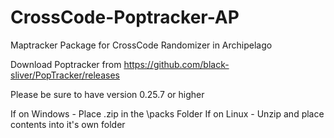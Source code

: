 # CrossCode-Poptracker-AP
Maptracker Package for CrossCode Randomizer in Archipelago

Download Poptracker from https://github.com/black-sliver/PopTracker/releases

Please be sure to have version 0.25.7 or higher

If on Windows - Place .zip in the \packs Folder
If on Linux - Unzip and place contents into it's own folder
